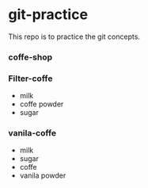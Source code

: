 # git-practice

This repo is to practice the git concepts.

### coffe-shop
### Filter-coffe
- milk
- coffe powder
- sugar
### vanila-coffe
- milk
- sugar
- coffe
- vanila powder

